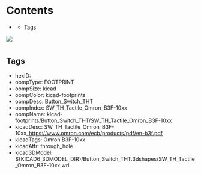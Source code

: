 



Contents
========

* [](#)
	* [Tags](#tags)
  
![][im]
# 

## Tags

- hexID: 
- oompType: FOOTPRINT
- oompSize: kicad
- oompColor: kicad-footprints
- oompDesc: Button_Switch_THT
- oompIndex: SW_TH_Tactile_Omron_B3F-10xx
- oompName: kicad-footprints/Button_Switch_THT/SW_TH_Tactile_Omron_B3F-10xx
- kicadDesc: SW_TH_Tactile_Omron_B3F-10xx_https://www.omron.com/ecb/products/pdf/en-b3f.pdf
- kicadTags: Omron B3F-10xx
- kicadAttr: through_hole
- kicad3DModel: ${KICAD6_3DMODEL_DIR}/Button_Switch_THT.3dshapes/SW_TH_Tactile_Omron_B3F-10xx.wrl



[im]: image.png
